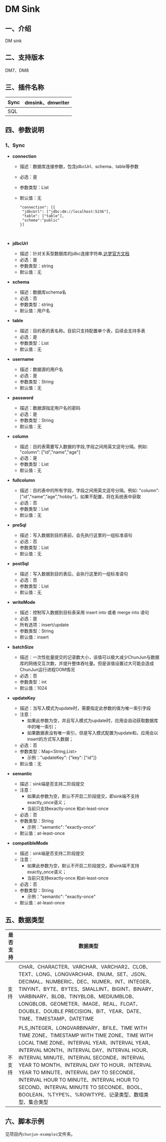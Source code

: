# DM Sink

## 一、介绍

DM sink

## 二、支持版本

DM7、DM8


## 三、插件名称

| Sync | dmsink、dmwriter |
| ---- |-----------------|
| SQL  |                 |


## 四、参数说明

### 1、Sync

- **connection**

    - 描述：数据库连接参数，包含jdbcUrl、schema、table等参数

    - 必选：是

    - 参数类型：List

    - 默认值：无

      ```text
      "connection": [{
       "jdbcUrl": ["jdbc:dm://localhost:5236"],
       "table": ["table"],
       "schema":"public"
      }]
      ```

       <br />

- **jdbcUrl**

    - 描述：针对关系型数据库的jdbc连接字符串,[达梦官方文档](http://www.dameng.com/down.aspx?TypeId=12&FId=t14:12:14)
    - 必选：是
    - 参数类型：string
    - 默认值：无
      <br />

- **schema**

    - 描述：数据库schema名
    - 必选：否
    - 参数类型：string
    - 默认值：用户名
      <br />

- **table**

    - 描述：目的表的表名称。目前只支持配置单个表，后续会支持多表
    - 必选：是
    - 参数类型：List
    - 默认值：无
      <br />

- **username**

    - 描述：数据源的用户名
    - 必选：是
    - 参数类型：String
    - 默认值：无
      <br />

- **password**

    - 描述：数据源指定用户名的密码
    - 必选：是
    - 参数类型：String
    - 默认值：无
      <br />

- **column**

    - 描述：目的表需要写入数据的字段,字段之间用英文逗号分隔。例如: "column": ["id","name","age"]
    - 必选：是
    - 参数类型：List
    - 默认值：无
      <br />

- **fullcolumn**

    - 描述：目的表中的所有字段，字段之间用英文逗号分隔。例如: "column": ["id","name","age","hobby"]，如果不配置，将在系统表中获取
    - 必选：否
    - 参数类型：List
    - 默认值：无
      <br />

- **preSql**

    - 描述：写入数据到目的表前，会先执行这里的一组标准语句
    - 必选：否
    - 参数类型：List
    - 默认值：无
      <br />

- **postSql**

    - 描述：写入数据到目的表后，会执行这里的一组标准语句
    - 必选：否
    - 参数类型：List
    - 默认值：无
      <br />

- **writeMode**

    - 描述：控制写入数据到目标表采用 insert into 或者 merge into 语句
    - 必选：是
    - 所有选项：insert/update
    - 参数类型：String
    - 默认值：insert
      <br />

- **batchSize**

    - 描述：一次性批量提交的记录数大小，该值可以极大减少ChunJun与数据库的网络交互次数，并提升整体吞吐量。但是该值设置过大可能会造成ChunJun运行进程OOM情况
    - 必选：否
    - 参数类型：int
    - 默认值：1024
      <br />

- **updateKey**

    - 描述：当写入模式为update时，需要指定此参数的值为唯一索引字段
    - 注意：
        - 如果此参数为空，并且写入模式为update时，应用会自动获取数据库中的唯一索引；
        - 如果数据表没有唯一索引，但是写入模式配置为update和，应用会以insert的方式写入数据；
    - 必选：否
    - 参数类型：Map<String,List>
        - 示例："updateKey": {"key": ["id"]}
    - 默认值：无
      <br />

- **semantic**

    - 描述：sink端是否支持二阶段提交
    - 注意：
        - 如果此参数为空，默认不开启二阶段提交，即sink端不支持exactly_once语义；
        - 当前只支持exactly-once 和at-least-once
    - 必选：否
    - 参数类型：String
        - 示例："semantic": "exactly-once"
    - 默认值：at-least-once
      <br />

- **compatibleMode**

    - 描述：sink端是否支持二阶段提交
    - 注意：
        - 如果此参数为空，默认不开启二阶段提交，即sink端不支持exactly_once语义；
        - 当前只支持exactly-once 和at-least-once
    - 必选：否
    - 参数类型：String
        - 示例："semantic": "exactly-once"
    - 默认值：at-least-once
      <br />


## 五、数据类型


| 是否支持 | 数据类型                                                     |
| -------- | ------------------------------------------------------------ |
| 支持     | CHAR、CHARACTER、VARCHAR、VARCHAR2、CLOB、TEXT、LONG、LONGVARCHAR、ENUM、SET、JSON、DECIMAL、NUMBERIC、DEC、NUMER、INT、INTEGER、TINYINT、BYTE、BYTES、SMALLINT、BIGINT、BINARY、VARBINARY、BLOB、TINYBLOB、MEDIUMBLOB、LONGBLOB、GEOMETER、IMAGE、REAL、FLOAT、DOUBLE、DOUBLE PRECISION、BIT、YEAR、DATE、TIME、TIMESTAMP、DATETIME |
| 不支持   | PLS_INTEGER、LONGVARBINARY、BFILE、TIME WITH TIME ZONE、TIMESTAMP WITH TIME ZONE、TIME WITH LOCAL TIME ZONE、INTERVAL YEAR、INTERVAL YEAR、INTERVAL MONTH、INTERVAL DAY、INTERVAL HOUR、INTERVAL MINUTE、INTERVAL SECONDE、INTERVAL YEAR TO MONTH、INTERVAL DAY TO HOUR、INTERVAL YEAR TO MINUTE、INTERVAL DAY TO SECONDE、INTERVAL HOUR TO MINUTE、INTERVAL HOUR TO SECOND、INTERVAL MINUTE TO SECONDE、BOOL、BOOLEAN、%TYPE%、%ROWTYPE、记录类型、数组类型、集合类型 |


## 六、脚本示例

见项目内`chunjun-examples`文件夹。

